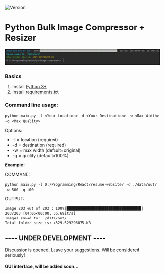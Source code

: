 ![Version](https://img.shields.io/badge/Python%203+-Supported-brightgreen)

# Python Bulk Image Compressor + Resizer
![alt text](https://github.com/georgekhananaev/py-image-compressor/blob/main/screenshot.jpg?raw=true)


### Basics
1. Install [Python 3+](https://www.python.org/downloads/)
2. Install [requirements.txt](https://note.nkmk.me/en/python-pip-install-requirements/)


### Command line usage:

`python main.py -l <Your Location> -d <Your Destination> -w <Max Width> -q <Max Quality>`

Options: 
* -l = location (required) 
* -d = destination (required) 
* -w = max width (default=original) 
* -q = quality (default=100%)

**Example:**

COMMAND:

`python main.py -l D:/Programming/React/resume-website/ -d ./data/out/ -w 500 -q 100`

OUTPUT:
```
Image 203 out of 203 : 100%|██████████████████████████████████| 203/203 [00:05<00:00, 36.69it/s]
Images saved to: ./data/out/
Total folder size is: 4329.529296875.KB
```

## ---- UNDER DEVELOPMENT ----

Discussion is opened. Leave your suggestions. Will be considered seriously!


#### GUI interface, will be added soon...

